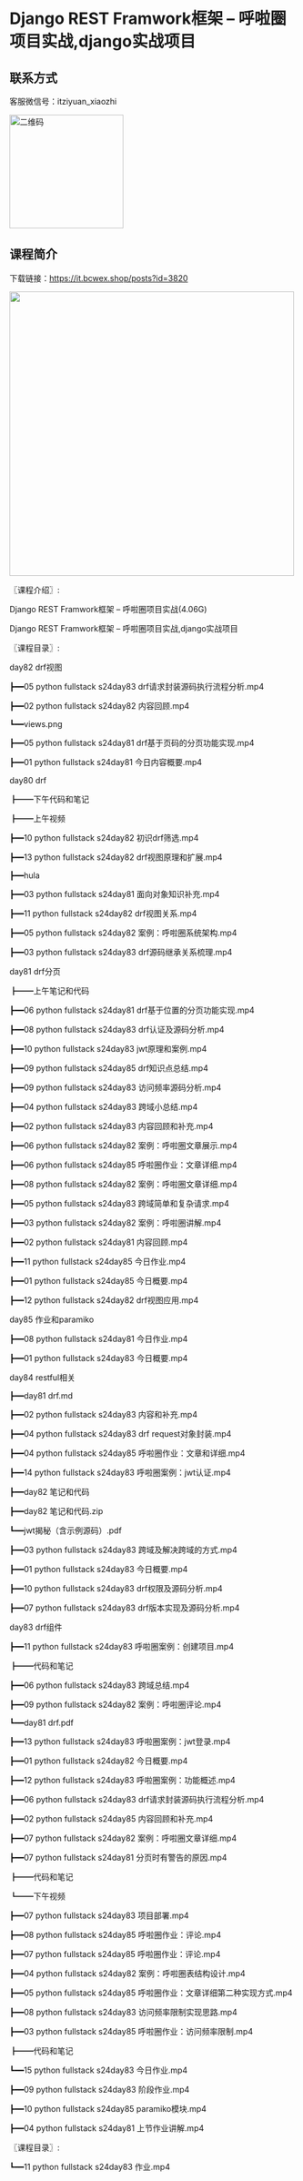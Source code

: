 # Django REST Framwork框架 &#8211; 呼啦圈项目实战,django实战项目

## 联系方式

客服微信号：itziyuan_xiaozhi

<img src="https://ziyuanyun.oss-cn-guangzhou.aliyuncs.com/common/20240614073449/666b82192834a.jpg" width="200" height="200" alt="二维码">

## 课程简介

下载链接：https://it.bcwex.shop/posts?id=3820

<img src="https://ziyuanyun.oss-cn-guangzhou.aliyuncs.com/yun/20240515185344/6644943858fc8.jpg" width="500" alt="">

  〖课程介绍〗:

 Django REST Framwork框架 &#8211; 呼啦圈项目实战(4.06G)

 Django REST Framwork框架 &#8211; 呼啦圈项目实战,django实战项目



 〖课程目录〗:

 day82 drf视图

 ┣━━05 python fullstack s24day83 drf请求封装源码执行流程分析.mp4

 ┣━━02 python fullstack s24day82 内容回顾.mp4

 ┗━━views.png

 ┣━━05 python fullstack s24day81 drf基于页码的分页功能实现.mp4

 ┣━━01 python fullstack s24day81 今日内容概要.mp4

 day80 drf

 ┣━━下午代码和笔记

 ┣━━上午视频

 ┣━━10 python fullstack s24day82 初识drf筛选.mp4

 ┣━━13 python fullstack s24day82 drf视图原理和扩展.mp4

 ┣━━hula

 ┣━━03 python fullstack s24day81 面向对象知识补充.mp4

 ┣━━11 python fullstack s24day82 drf视图关系.mp4

 ┣━━05 python fullstack s24day82 案例：呼啦圈系统架构.mp4

 ┣━━03 python fullstack s24day83 drf源码继承关系梳理.mp4

 day81 drf分页

 ┣━━上午笔记和代码

 ┣━━06 python fullstack s24day81 drf基于位置的分页功能实现.mp4

 ┣━━08 python fullstack s24day83 drf认证及源码分析.mp4

 ┣━━10 python fullstack s24day83 jwt原理和案例.mp4

 ┣━━09 python fullstack s24day85 drf知识点总结.mp4

 ┣━━09 python fullstack s24day83 访问频率源码分析.mp4

 ┣━━04 python fullstack s24day83 跨域小总结.mp4

 ┣━━02 python fullstack s24day83 内容回顾和补充.mp4

 ┣━━06 python fullstack s24day82 案例：呼啦圈文章展示.mp4

 ┣━━06 python fullstack s24day85 呼啦圈作业：文章详细.mp4

 ┣━━08 python fullstack s24day82 案例：呼啦圈文章详细.mp4

 ┣━━05 python fullstack s24day83 跨域简单和复杂请求.mp4

 ┣━━03 python fullstack s24day82 案例：呼啦圈讲解.mp4

 ┣━━02 python fullstack s24day81 内容回顾.mp4

 ┣━━11 python fullstack s24day85 今日作业.mp4

 ┣━━01 python fullstack s24day85 今日概要.mp4

 ┣━━12 python fullstack s24day82 drf视图应用.mp4

 day85 作业和paramiko

 ┣━━08 python fullstack s24day81 今日作业.mp4

 ┣━━01 python fullstack s24day83 今日概要.mp4

 day84 restful相关

 ┣━━day81 drf.md

 ┣━━02 python fullstack s24day83 内容和补充.mp4

 ┣━━04 python fullstack s24day83 drf request对象封装.mp4

 ┣━━04 python fullstack s24day85 呼啦圈作业：文章和详细.mp4

 ┣━━14 python fullstack s24day83 呼啦圈案例：jwt认证.mp4

 ┣━━day82 笔记和代码

 ┣━━day82 笔记和代码.zip

 ┗━━jwt揭秘（含示例源码）.pdf

 ┣━━03 python fullstack s24day83 跨域及解决跨域的方式.mp4

 ┣━━01 python fullstack s24day83 今日概要.mp4

 ┣━━10 python fullstack s24day83 drf权限及源码分析.mp4

 ┣━━07 python fullstack s24day83 drf版本实现及源码分析.mp4

 day83 drf组件

 ┣━━11 python fullstack s24day83 呼啦圈案例：创建项目.mp4

 ┣━━代码和笔记

 ┣━━06 python fullstack s24day83 跨域总结.mp4

 ┣━━09 python fullstack s24day82 案例：呼啦圈评论.mp4

 ┗━━day81 drf.pdf

 ┣━━13 python fullstack s24day83 呼啦圈案例：jwt登录.mp4

 ┣━━01 python fullstack s24day82 今日概要.mp4

 ┣━━12 python fullstack s24day83 呼啦圈案例：功能概述.mp4

 ┣━━06 python fullstack s24day83 drf请求封装源码执行流程分析.mp4

 ┣━━02 python fullstack s24day85 内容回顾和补充.mp4

 ┣━━07 python fullstack s24day82 案例：呼啦圈文章详细.mp4

 ┣━━07 python fullstack s24day81 分页时有警告的原因.mp4

 ┣━━代码和笔记

 ┗━━下午视频

 ┣━━07 python fullstack s24day83 项目部署.mp4

 ┣━━08 python fullstack s24day85 呼啦圈作业：评论.mp4

 ┣━━07 python fullstack s24day85 呼啦圈作业：评论.mp4

 ┣━━04 python fullstack s24day82 案例：呼啦圈表结构设计.mp4

 ┣━━05 python fullstack s24day85 呼啦圈作业：文章详细第二种实现方式.mp4

 ┣━━08 python fullstack s24day83 访问频率限制实现思路.mp4

 ┣━━03 python fullstack s24day85 呼啦圈作业：访问频率限制.mp4

 ┣━━代码和笔记

 ┗━━15 python fullstack s24day83 今日作业.mp4

 ┣━━09 python fullstack s24day83 阶段作业.mp4

 ┣━━10 python fullstack s24day85 paramiko模块.mp4

 ┣━━04 python fullstack s24day81 上节作业讲解.mp4

 〖课程目录〗:

 ┗━━11 python fullstack s24day83 作业.mp4

  